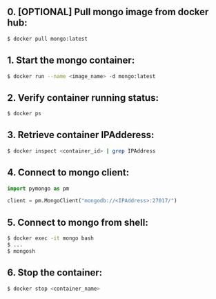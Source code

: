 
## 0. [OPTIONAL] Pull mongo image from docker hub: 
```bash
$ docker pull mongo:latest
```
## 1. Start the mongo container: 
```bash
$ docker run --name <image_name> -d mongo:latest 
```
## 2. Verify container running status: 
```bash
$ docker ps
```
## 3. Retrieve container IPAdderess: 
```bash
$ docker inspect <container_id> | grep IPAddress
```
## 4. Connect to mongo client: 
```py
import pymongo as pm

client = pm.MongoClient("mongodb://<IPAddress>:27017/")
```
## 5. Connect to mongo from shell: 
```bash
$ docker exec -it mongo bash
$ ...
$ mongosh
```
## 6. Stop the container: 
```bash
$ docker stop <container_name>
```